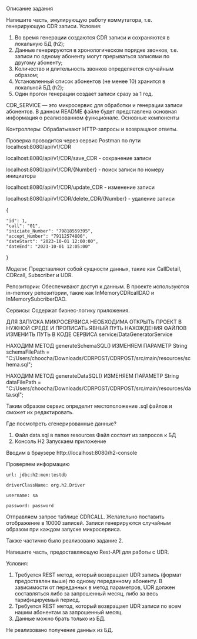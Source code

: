 Описание задания

Напишите часть, эмулирующую работу коммутатора, т.е. генерирующую CDR записи.
Условия:
1.  Во время генерации создаются CDR записи и сохраняются в локальную БД (h2);
2.  Данные генерируются в хронологическом порядке звонков, т.е. записи по одному абоненту могут прерываться записями по другому абоненту;
3.  Количество и длительность звонков определяется случайным образом;
4.  Установленный список абонентов (не менее 10) хранится в локальной БД (h2);
5.  Один прогон генерации создает записи сразу за 1 год.





CDR_SERVICE — это микросервис для обработки и генерации записи абонентов. В данном README файле будет представлена основная информация о реализованном функционале.
Основные компоненты

Контроллеры: Обрабатывают HTTP-запросы и возвращают ответы.

Проверка проводится через сервис Postman по пути localhost:8080/api/v1/CDR

localhost:8080/api/v1/CDR/save_CDR - сохранение записи

localhost:8080/api/v1/CDR/{Number} - поиск записи по номеру инициатора

localhost:8080/api/v1/CDR/update_CDR - изменение записи

localhost:8080/api/v1/CDR/delete_CDR/{Number} - удаление записи



{

    "id": 1,  
    "call": "01",
    "iniciate_Number": "79818559395",
    "accept_Number": "79112574800",
    "dateStart": "2023-10-01 12:00:00",
    "dateEnd": "2023-10-01 12:05:00"
}



Модели: Представляют собой сущности данных, такие как CallDetail, CDRcall, Subscriber и UDR.

Репозитории: Обеспечивают доступ к данным. В проекте используются in-memory репозитории, такие как InMemoryCDRcallDAO и InMemorySubcriberDAO.

Сервисы: Содержат бизнес-логику приложения.

ДЛЯ ЗАПУСКА МИКРОСЕРВИСА НЕОБХОДИМА ОТКРЫТЬ ПРОЕКТ В НУЖНОЙ СРЕДЕ И ПРОПИСАТЬ ЯВНЫЙ ПУТЬ НАХОЖДЕНИЯ ФАЙЛОВ
ИЗМЕНИТЬ ПУТЬ В КОДЕ СЕРВИСА service/DataGeneratorService 

НАХОДИМ МЕТОД generateSchemaSQL()
ИЗМЕНЯЕМ ПАРАМЕТР
String schemaFilePath = "C:/Users/choocha/Downloads/CDRPOST/CDRPOST/src/main/resources/schema.sql";

НАХОДИМ МЕТОД generateDataSQL()
ИЗМЕНЯЕМ ПАРАМЕТР
String dataFilePath = "C:/Users/choocha/Downloads/CDRPOST/CDRPOST/src/main/resources/data.sql";

Таким образом сервис определит местоположение .sql файлов и сможет их редактировать.

Где посмотреть сгенерированные данные?

1. Файл data.sql в папке resources
Файл состоит из запросов к БД
2. Консоль H2
Запускаем приложение

Вводим в браузере http://localhost:8080/h2-console

Проверяем информацию

    url: jdbc:h2:mem:testdb
   
    driverClassName: org.h2.Driver
   
    username: sa
   
    password: password

Отправляем запрос таблице CDRCALL. Желательно поставить отображение в 10000 записей. Записи генерируются случайным образом при каждом запуске микросервиса.


Также частично было реализовано задание 2.

Напишите часть, предоставляющую Rest-API для работы с UDR.
          
Условия:

1.  Требуется REST метод, который возвращает UDR запись (формат предоставлен выше) по одному переданному абоненту. В зависимости от переданных в метод параметров, UDR должен составляться либо за запрошенный месяц, либо за весь тарифицируемый период.
2.  Требуется REST метод, который возвращает UDR записи по всем нашим абонентам за запрошенный месяц.
3.  Данные можно брать только из БД.

Не реализовано получение данных из БД.
